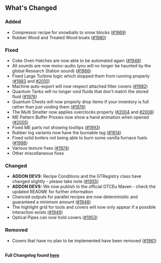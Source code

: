 ## What's Changed

### Added
- Compressor recipe for snowballs to snow blocks ([#1969](https://github.com/GregTechCEu/GregTech-Modern/pull/1969))
- Rubber Wood and Treated Wood boats ([#1980](https://github.com/GregTechCEu/GregTech-Modern/pull/1980))

### Fixed
- Coke Oven Hatches are now able to be automated again ([#1948](https://github.com/GregTechCEu/GregTech-Modern/pull/1948))
- All sounds are now mono-audio (you will no longer be haunted by the global Research Station sound) ([#1966](https://github.com/GregTechCEu/GregTech-Modern/pull/1966))
- Fixed Large Turbine logic which stopped them from running properly ([#1983](https://github.com/GregTechCEu/GregTech-Modern/pull/1983) and [#2010](https://github.com/GregTechCEu/GregTech-Modern/pull/2010))
- Machine auto-export will now respect attached filter covers ([#1982](https://github.com/GregTechCEu/GregTech-Modern/pull/1982))
- Quantum Tanks will no longer void fluids that don't match the stored fluid ([#1976](https://github.com/GregTechCEu/GregTech-Modern/pull/1976))
- Quantum Chests will now properly drop items if your inventory is full rather than just voiding them ([#1976](https://github.com/GregTechCEu/GregTech-Modern/pull/1976))
- The Multi Smelter now applies overclocks properly ([#2004](https://github.com/GregTechCEu/GregTech-Modern/pull/2004) and [#2008](https://github.com/GregTechCEu/GregTech-Modern/pull/2008))
- ME Pattern Buffer Proxies now show a hand animation when opened ([#2005](https://github.com/GregTechCEu/GregTech-Modern/pull/2005))
- Fixed ME parts not showing tooltips ([#1993](https://github.com/GregTechCEu/GregTech-Modern/pull/1993))
- Rubber log variants now have the burnable tag ([#1914](https://github.com/GregTechCEu/GregTech-Modern/pull/1914))
- Fixed solid boilers not being able to burn some vanilla furnace fuels ([#1998](https://github.com/GregTechCEu/GregTech-Modern/pull/1998))
- Various texture fixes ([#1974](https://github.com/GregTechCEu/GregTech-Modern/pull/1974))
- Other miscellaneous fixes

### Changed
- **ADDON DEVS:** Recipe Conditions and the GTRegistry class have changed slightly - please take note ([#1955](https://github.com/GregTechCEu/GregTech-Modern/pull/1955))
- **ADDON DEVS:** We now publish to the official GTCEu Maven - check the updated README for further information
- Chanced outputs for parallel recipes are now deterministic and guaranteed a minimum amount ([#1948](https://github.com/GregTechCEu/GregTech-Modern/pull/1948))
- The highlight grid for tools and covers will now only appear if a possible interaction exists ([#1949](https://github.com/GregTechCEu/GregTech-Modern/pull/1949))
- Optical Pipes can now hold covers ([#1953](https://github.com/GregTechCEu/GregTech-Modern/pull/1953))


### Removed
- Covers that have no plan to be implemented have been removed ([#1961](https://github.com/GregTechCEu/GregTech-Modern/pull/1961))

\
**Full Changelog found [here](https://github.com/GregTechCEu/GregTech-Modern/compare/1.20.1-1.4.1+patch.2...1.20.1-1.4.2)**